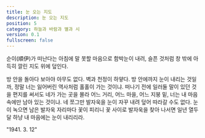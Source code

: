 ```yaml
---
title: 눈 오는 지도
description: 눈 오는 지도
position: 5
category: 하늘과 바람과 별과 시
version: 0.1
fullscreen: false
---
```


순이(順伊)가 떠난다는 아침에 말 못할 마음으로 함박눈이 내려, 슬픈 것처럼 창 밖에 아득히 깔린 지도 위에 덮인다.  

방 안을 돌아다 보아야 아무도 없다. 벽과 천정이 하얗다. 방 안에까지 눈이 내리는 것일까, 정말 너는 잃어버린 역사처럼 홀홀이 가는 것이냐. 떠나기 전에 일러둘 말이 있던 것을 편지를 써서도 네가 가는 곳을 몰라 어느 거리, 어느 마을, 어느 지붕 밑, 너는 내 마음 속에만 남아 있는 것이냐. 네 쪼그만 발자욱을 눈이 자꾸 내려 덮어 따라갈 수도 없다. 눈이 녹으면 남은 발자욱 자리마다 꽃이 피리니 꽃 사이로 발자욱을 찾아 나서면 일년 열두달 하냥 내 마음에는 눈이 내리리라.  

"1941. 3. 12"
